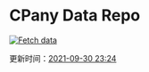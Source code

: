 # CPany Data Repo

[![Fetch data](https://github.com/yjl9903/CPany/actions/workflows/fetch.yml/badge.svg)](https://github.com/yjl9903/CPany/actions/workflows/fetch.yml)

<!-- START_SECTION: update_time -->
更新时间：[2021-09-30 23:24](https://www.timeanddate.com/worldclock/fixedtime.html?msg=Fetch+data&iso=20210930T232430&p1=237)
<!-- END_SECTION: update_time -->
